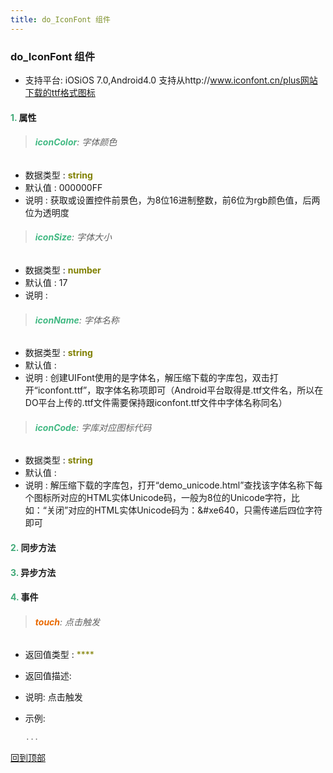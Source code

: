 ```yaml
---
title: do_IconFont 组件
---
```


### do_IconFont 组件

* 支持平台: iOSiOS 7.0,Android4.0
支持从http://www.iconfont.cn/plus网站下载的ttf格式图标

#### <font color ='#40A977'>**1.**</font> 属性

>###### <font color ='#42b983'>**iconColor**</font>: 字体颜色

- 数据类型 : <font color ='#808000'>**string**</font>
- 默认值 : 000000FF
- 说明 : 获取或设置控件前景色，为8位16进制整数，前6位为rgb颜色值，后两位为透明度

>###### <font color ='#42b983'>**iconSize**</font>: 字体大小

- 数据类型 : <font color ='#808000'>**number**</font>
- 默认值 : 17
- 说明 : 

>###### <font color ='#42b983'>**iconName**</font>: 字体名称

- 数据类型 : <font color ='#808000'>**string**</font>
- 默认值 : 
- 说明 : 创建UIFont使用的是字体名，解压缩下载的字库包，双击打开“iconfont.ttf”，取字体名称项即可（Android平台取得是.ttf文件名，所以在DO平台上传的.ttf文件需要保持跟iconfont.ttf文件中字体名称同名）

>###### <font color ='#42b983'>**iconCode**</font>: 字库对应图标代码

- 数据类型 : <font color ='#808000'>**string**</font>
- 默认值 : 
- 说明 : 解压缩下载的字库包，打开“demo_unicode.html”查找该字体名称下每个图标所对应的HTML实体Unicode码，一般为8位的Unicode字符，比如：“关闭”对应的HTML实体Unicode码为：&#xe640，只需传递后四位字符即可

#### <font color ='#40A977'>**2.**</font> 同步方法

#### <font color ='#40A977'>**3.**</font> 异步方法


#### <font color ='#40A977'>**4.**</font> 事件

>###### <font color ='#e96900'>**touch**</font>: 点击触发

- 返回值类型 : <font color ='#808000'>****</font>
- 返回值描述: 
- 说明: 点击触发
- 示例:

  ```javascript
  ...

  ```

[回到顶部](#top)


